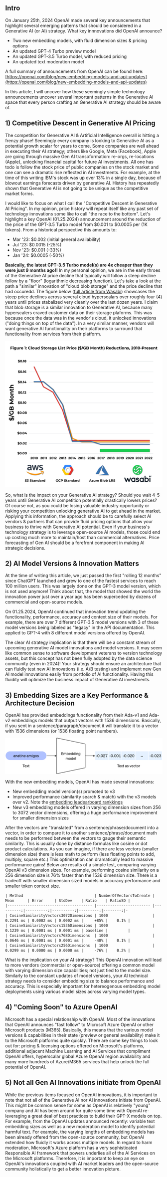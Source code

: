 ## Intro

On January 25th, 2024 OpenAI made several key announcements that highlight several emerging patterns that should be considered in a Generative AI (or AI) strategy. What key innnovations did OpenAI announce?  

- Two new embedding models, with fluid dimension sizes & pricing options  
- An updated GPT-4 Turbo preview model  
- An updated GPT-3.5 Turbo model, with reduced pricing  
- An updated text moderation model  

A full summary of announcements from OpenAI can be found here: [https://openai.com/blog/new-embedding-models-and-api-updates](https://openai.com/blog/new-embedding-models-and-api-updates)

In this article, I will uncover how these seemingly simple technology announcements uncover several important patterns in the Generative AI space that every person crafting an Generative AI strategy should be aware of.


## 1) Competitive Descent in Generative AI Pricing

The competition for Generative AI & Artificial Intelligence overall is hitting a frenzy phase! Seemingly every company is looking to Generative AI as a potential growth scalar for years to come. Some companies are well ahead in executing their AI strategy; others like Google, Meta (Facebook), Apple are going through massive Gen AI transoformation: re-orgs, re-locations (Apple), unlocking financial capital for future AI investments. All one has todo is follow the stock price of public companies on the stock market and one can see a dramatic rise reflected in AI investments. For example, at the time of this writing IBM's stock was up over 13% in a single day, because of blowout earnings forecasts driven by generative AI. History has repeatedly shown that Generative AI is not going to be unique as the competitive market forms.

I would like to focus on what I call the "Competitive Descent in Generative AI Pricing". In my opinion, price history will repeat itself like any past set of technology innovations some like to call "the race to the bottom". Let's highlight a key OpenAI (01.25.2024) announcement around the reduction of the price of the GPT-3.5 Turbo model from $0.001 to $0.0005 per (1K tokens). From a historical perspective this amounts to:  
- Mar '23: $0.002 (initial general availability)  
- Jul '23: $0.0015 (-25%)  
- Nov '23: $0.001 (-33%)  
- Jan '24: $0.0005 (-50%)

**Basically, the latest GPT-3.5 Turbo model(s) are 4x cheaper than they were just 9 months ago!!** In my personal opinion, we are in the early throes of the Generative AI price decline that typically will follow a steep decline follow by a "floor" (logarithmic decreasing function).  Let's take a look at the path a "similar" innovation of "cloud blob storage" and the price decline that had occuredd. The figure below ([full article from Wasabi](https://wasabi.com/industry/cloud-storage-fee-inflation/)) showcases the steep price declines across several cloud hyperscalars over roughly four (4) years until prices stabalized very cleanly over the last dozen years. I claim that blob storage is a similar innovation to Generative AI, because many hyperscalers craved customer data on their storage plaforms. This was because once the data was in the vendor's cloud, it unlocked innovations ("doing things on top of the data"). In a very similar manner, vendors will want generative AI functionality on their platforms to surround that functionality from services from their platform.  

![Price Decline in Blob Storage](https://github.com/bartczernicki/Articles/blob/main/20240128-OptimizeGenerativeAIStrategyEssentialInsightsFromOpenAIAnnouncements/Images/ReductionsInCloudStoragePricing.png?raw=true)

So, what is the impact on your Generative AI strategy? Should you wait 4-5 years until Generative AI competition potentially drastically lowers prices? Of course not, as you could be losing valuable industry opportunity or risking your competition unlocking generative AI to get ahead in the market. Applying this information, the approach should be to carefully select AI vendors & partners that can provide fluid pricing options that allow your business to thrive with Generative AI potential. Even if your business's technology strategy is to leverage open-source AI models, those could end up costing much more to maintain/host than commercial alternatives. Price forecasting of Gen AI should be a forefront component in making AI strategic decisions.  


## 2) AI Model Versions & Innovation Matters  

At the time of writing this article, we just passed the first "rolling 12 months" since ChatGPT launched and grew to one of the fastest services to reach 100 million users. This was largely done on the GPT-3 model version, which is not used anymore! Think about that, the model that showed the world the innovation power just over a year ago has been superceded by dozens of commercial and open-source models.

On 01.25.2024, OpenAI continued that innovation trend updating the functionality, performance, accuracy and context size of their models. For example, there are over 7 different GPT-3.5 model versions with 3 of these model versions being labeled as "legacy" in the API documentation. This applied to GPT-4 with 8 different model versions offered by OpenAI.

The clear AI strategy implication is that there will be a constant stream of upcoming generative AI model innovations and model versions. It may seem like common sense to software development veterans to version technology assets, but this concept has not been fully adopted by the data science community (even in 2024)! Your strategy should ensure an architecture that can fluidly test new AI innovations (i.e. A/B testing) and implement new Gen AI model innovations easily from portfolio of AI functionality. Having this fluidity will optimize the business impact of Generative AI investments.


## 3) Embedding Sizes are a Key Performance & Architecture Decision  

OpenAI has provided embeddings functionality from their Ada-v1 and Ada-v2 embeddings models that output vectors with 1536 dimensions. Basically, if you sent in a sentence/paragraph/document it will translate it to a vector with 1536 dimensions (or 1536 floating point numbers).  

![Vector Translation](https://raw.githubusercontent.com/bartczernicki/Articles/ff9437889bb586828e22cdcf910da7cb623fde10/20240128-OptimizeGenerativeAIStrategyEssentialInsightsFromOpenAIAnnouncements/Images/vectors-1.svg)  

With the new embedding models, OpenAI has made several innovations:
- New embedding model version(s) promoted to v3  
- Improved performance (similarity search & match) with the v3 models over v2. Note the [embedding leadearboard rankkings](https://huggingface.co/spaces/mteb/leaderboard)  
- New v3 embedding models offered in varying dimension sizes from 256 to 3072 vector dimensions, offering a huge performance improvement for smaller dimension sizes  

After the vectors are "translated" from a sentence/phrase/document into a vector, in order to compare it to another sentence/phrase/document math needs to be performed between the vectors to gauge their semantic similarity. This is usually done by distance formulas like cosine or dot product calculations. As you can imagine, if there are less vectors (smaller dimension size) there is less math to perform (less floating points to add, multiply, square etc.) This optimization can dramatically lead to massive performance gains! Below are results of a simple test, comparing varying OpenAI v3 dimension sizes. For example, performing cosine similarity on a 256 dimension size is 76% faster than the 1536 dimension size. There is a tradeoff with smaller dimension sized models in accuracy performance and smaller token context size.

```
| Method                                | NumberOfVectorsToCreate | Mean      | Error     | StdDev    | Ratio    | RatioSD | 
|-------------------------------------- |------------------------ |----------:|----------:|----------:|---------:|--------:|-
| CosineSimilarityVectors3072Dimensions | 1000                    | 0.2291 ms | 0.0002 ms | 0.0002 ms |     +85% |    0.1% | 
| CosineSimilarityVectors1536Dimensions | 1000                    | 0.1239 ms | 0.0001 ms | 0.0001 ms | baseline |         | 
| CosineSimilarityVectors768Dimensions  | 1000                    | 0.0646 ms | 0.0001 ms | 0.0001 ms |     -48% |    0.1% | 
| CosineSimilarityVectors256Dimensions  | 1000                    | 0.0299 ms | 0.0000 ms | 0.0000 ms |     -76% |    0.2% | 
```

What is the implication on your AI strategy? This OpenAI innovation will lead to more vendors (commercial or open-source) offering a common model with varying dimension size capabilities; not just tied to the model size. Similarly to the constant updates of model versions, your AI technical strategy needs to consider embedding size to balance performance and accuracy. This is especially important for hetereogenous embedding model deployments using various model sizes across varying model types.

## 4) "Coming Soon" to Azure OpenAI  

Microsoft has a special relationship with OpenAI. Most of the innovations that OpenAI announces "fast follow" to Microsoft Azure OpenAI or other Microsoft products (M365). Basically, this means that the various model versions & capabilities in their state (preview or general availability) make it to the Microsoft platforms quite quickly. There are some key things to look out for: pricing & licensing options offered on Microsoft's platforms, additional adjacent Machine Learning and AI Services that compliment OpenAI offers, hyperscalar global Azure OpenAI region availability and many more hundreds of Azure/M365 services that help unlock the full potential of OpenAI.  

## 5) Not all Gen AI Innovations initiate from OpenAI  

While the previous items focused on OpenAI innovations, it is important to note that not all of the Generative AI nor AI innovations initiate from OpenAI. This might be common sense for some as OpenAI is relatively "young" company and AI has been around for quite some time with OpenAI re-leveraging a great deal of best practices to build their GPT-X models on top. For example, from the OpenAI updates announced recently: variable text embedding sizes as well as a new moderation model to identify potential harmful text. For example, the varying lengths of embedding models has been already offered from the open-source community, but OpenAI extended how fluidly it works across multiple models. In regard to harm moderation, Microsoft's Azure platform has a very sophisticated Responsible AI framework that powers underlies all of the AI Services on the Microsoft platforms. Therefore, it is important to keep an eye on OpenAI's innovations coupled with AI market leaders and the open-source community holistically to get a better innovation picture.
